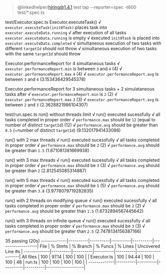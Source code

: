 
> @linkedhelper/hiring@1.4.1 test
> tap --reporter=spec -t600 test/*.spec.ts


test/Executor.spec.ts
  Executor.executeTask()
    √ `executor.executeTask(init0Task)` places task into `executor.executeData.running`
    √ after execution of all tasks `executor.executeData.running` is empty
    √ executed `init0Task` is placed into `executor.executeData.completed`
    √ simultaneous execution of two tasks with different `targetId` should not throw
    √ simultaneous execution of two tasks with the same `targetId` should throw

  Executor.performanceReport for 4 simultaneous tasks
    √ `executor.performanceReport.min` is between `3` and `4` (4)
    √ `executor.performanceReport.max` `4` (4)
    √ `executor.performanceReport.avg` is between `3` and `4` (3.153436429545378)

  Executor.performanceReport for 3 simultaneous tasks + 2 simulataneous tasks after
    √ `executor.performanceReport.min` is `2` (2)
    √ `executor.performanceReport.max` `3` (3)
    √ `executor.performanceReport.avg` is between `2` and `3` (2.3628821986104307)

test/run.spec.ts
  run() without threads limit
    √ run() executed sucessfully
    √ all tasks completed in proper order
    √ `performance.max` should be `12` (equal to number of distinct `targetId`) (12)
    √ `performance.avg` should be greater than `8.5` (~number of distinct `targetId`) (9.132017941433086)

  run() with 2 max threads
    √ run() executed sucessfully
    √ all tasks completed in proper order
    √ `performance.max` should be `2` (2)
    √ `performance.avg` should be greater than `1.5` (1.871081381669938)

  run() with 3 max threads
    √ run() executed sucessfully
    √ all tasks completed in proper order
    √ `performance.max` should be `3` (3)
    √ `performance.avg` should be greater than `2` (2.812545085314887)

  run() with 5 max threads
    √ run() executed sucessfully
    √ all tasks completed in proper order
    √ `performance.max` should be `5` (5)
    √ `performance.avg` should be greater than `3.8` (3.9778079719282835)

  run() with 2 threads on modifying queue
    √ run() executed sucessfully
    √ all tasks completed in proper order
    √ `performance.max` should be `2` (2)
    √ `performance.avg` should be greater than `1.5` (1.6732894567445642)

  run() with 3 threads on infinite queue
    √ run() executed sucessfully
    √ all tasks completed in proper order
    √ `performance.max` should be `3` (3)
    √ `performance.avg` should be greater than `2.5` (2.7478134156387166)


  35 passing (20s)
-------------|----------|----------|----------|----------|-------------------|
File         |  % Stmts | % Branch |  % Funcs |  % Lines | Uncovered Line #s |
-------------|----------|----------|----------|----------|-------------------|
All files    |      100 |    97.14 |      100 |      100 |                   |
 Executor.ts |      100 |    94.44 |      100 |      100 |                48 |
 run.ts      |      100 |      100 |      100 |      100 |                   |
-------------|----------|----------|----------|----------|-------------------|
